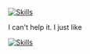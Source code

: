 <!-- ### Hi there 👋 -->

<!--
**4a6166/4a6166** is a ✨ _special_ ✨ repository because its `README.md` (this file) appears on your GitHub profile.

Here are some ideas to get you started:

- 🔭 I’m currently working on ...
- 🌱 I’m currently learning ...
- 👯 I’m looking to collaborate on ...
- 🤔 I’m looking for help with ...
- 💬 Ask me about ...
- 📫 How to reach me: ...
- 😄 Pronouns: ...
- ⚡ Fun fact: ...
-->

[![Skills](https://skillicons.dev/icons?i=py,pytorch,flask,lua,nodejs,ts,js,html,css,postgres,sqlite,mongodb,latex&theme=light)](https://skillicons.dev)

I can't help it.
I just like 

[![Skills](https://skillicons.dev/icons?i=neovim&theme=light)](https://neovim.io)
